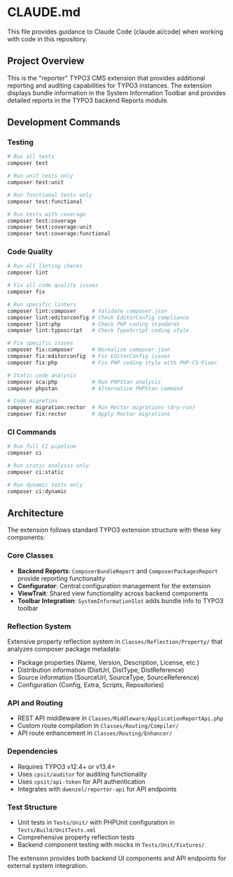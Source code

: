 # CLAUDE.md

This file provides guidance to Claude Code (claude.ai/code) when working with code in this repository.

## Project Overview

This is the "reporter" TYPO3 CMS extension that provides additional reporting and auditing capabilities for TYPO3 instances. The extension displays bundle information in the System Information Toolbar and provides detailed reports in the TYPO3 backend Reports module.

## Development Commands

### Testing

```bash
# Run all tests
composer test

# Run unit tests only
composer test:unit

# Run functional tests only
composer test:functional

# Run tests with coverage
composer test:coverage
composer test:coverage:unit
composer test:coverage:functional
```

### Code Quality

```bash
# Run all linting checks
composer lint

# Fix all code quality issues
composer fix

# Run specific linters
composer lint:composer     # Validate composer.json
composer lint:editorconfig # Check EditorConfig compliance
composer lint:php          # Check PHP coding standards
composer lint:typoscript   # Check TypoScript coding style

# Fix specific issues
composer fix:composer      # Normalize composer.json
composer fix:editorconfig  # Fix EditorConfig issues
composer fix:php           # Fix PHP coding style with PHP-CS-Fixer

# Static code analysis
composer sca:php           # Run PHPStan analysis
composer phpstan           # Alternative PHPStan command

# Code migration
composer migration:rector  # Run Rector migrations (dry-run)
composer fix:rector        # Apply Rector migrations
```

### CI Commands

```bash
# Run full CI pipeline
composer ci

# Run static analysis only
composer ci:static

# Run dynamic tests only
composer ci:dynamic
```

## Architecture

The extension follows standard TYPO3 extension structure with these key components:

### Core Classes
- **Backend Reports**: `ComposerBundleReport` and `ComposerPackagesReport` provide reporting functionality
- **Configurator**: Central configuration management for the extension
- **ViewTrait**: Shared view functionality across backend components
- **Toolbar Integration**: `SystemInformationSlot` adds bundle info to TYPO3 toolbar

### Reflection System
Extensive property reflection system in `Classes/Reflection/Property/` that analyzes composer package metadata:
- Package properties (Name, Version, Description, License, etc.)
- Distribution information (DistUrl, DistType, DistReference)
- Source information (SourceUrl, SourceType, SourceReference)
- Configuration (Config, Extra, Scripts, Repositories)

### API and Routing
- REST API middleware in `Classes/Middleware/ApplicationReportApi.php`
- Custom route compilation in `Classes/Routing/Compiler/`
- API route enhancement in `Classes/Routing/Enhancer/`

### Dependencies
- Requires TYPO3 v12.4+ or v13.4+
- Uses `cpsit/auditor` for auditing functionality
- Uses `cpsit/api-token` for API authentication
- Integrates with `dwenzel/reporter-api` for API endpoints

### Test Structure
- Unit tests in `Tests/Unit/` with PHPUnit configuration in `Tests/Build/UnitTests.xml`
- Comprehensive property reflection tests
- Backend component testing with mocks in `Tests/Unit/Fixtures/`

The extension provides both backend UI components and API endpoints for external system integration.
